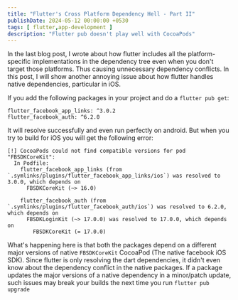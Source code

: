 ```yaml
---
title: "Flutter's Cross Platform Dependency Hell - Part II"
publishDate: 2024-05-12 00:00:00 +0530
tags: [ flutter,app-development ]
description: "Flutter pub doesn't play well with CocoaPods"
---
```


In the last blog post, I wrote about how flutter includes all the platform-specific implementations in the dependency
tree even when you don't target those platforms. Thus causing unnecessary dependency conflicts. In this post, I will show
another annoying issue about how flutter handles native dependencies, particular in iOS.

If you add the following packages in your project and do a `flutter pub get`:

```
flutter_facebook_app_links: ^3.0.2
flutter_facebook_auth: ^6.2.0
```

It will resolve successfully and even run perfectly on android. But when you try to build for iOS you will get the
following error:

```
[!] CocoaPods could not find compatible versions for pod "FBSDKCoreKit":
  In Podfile:
    flutter_facebook_app_links (from `.symlinks/plugins/flutter_facebook_app_links/ios`) was resolved to 3.0.0, which depends on
      FBSDKCoreKit (~> 16.0)

    flutter_facebook_auth (from `.symlinks/plugins/flutter_facebook_auth/ios`) was resolved to 6.2.0, which depends on
      FBSDKLoginKit (~> 17.0.0) was resolved to 17.0.0, which depends on
        FBSDKCoreKit (= 17.0.0)
```

What's happening here is that both the packages depend on a different major versions of native `FBSDKCoreKit`
CocoaPod (The native facebook iOS SDK). Since flutter is only resolving the dart dependencies, it didn't even know
about the dependency conflict in the native packages. If a package updates the major versions of a native dependency in
a minor/patch update, such issues may break your builds the next time you run `flutter pub upgrade`
